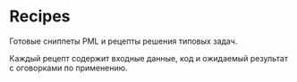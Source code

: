 # Recipes

Готовые сниппеты PML и рецепты решения типовых задач.

Каждый рецепт содержит входные данные, код и ожидаемый результат с оговорками по применению. 